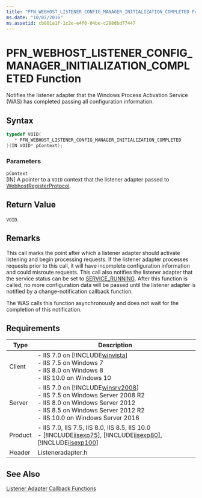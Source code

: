 ```yaml
---
title: "PFN_WEBHOST_LISTENER_CONFIG_MANAGER_INITIALIZATION_COMPLETED Function"
ms.date: "10/07/2016"
ms.assetid: cb801a1f-1c2e-e4f0-04be-c288dbd77447
---
```

# PFN_WEBHOST_LISTENER_CONFIG_MANAGER_INITIALIZATION_COMPLETED Function
Notifies the listener adapter that the Windows Process Activation Service (WAS) has completed passing all configuration information.  
  
## Syntax  
  
```cpp  
typedef VOID(  
   * PFN_WEBHOST_LISTENER_CONFIG_MANAGER_INITIALIZATION_COMPLETED  
)(IN VOID* pContext);  
```  
  
### Parameters  
 `pContext`  
 [IN] A pointer to a `VOID` context that the listener adapter passed to [WebhostRegisterProtocol](../../web-development-reference\native-code-api-reference/webhostregisterprotocol-function.md).  
  
## Return Value  
 `VOID`.  
  
## Remarks  
 This call marks the point after which a listener adapter should activate listening and begin processing requests. If the listener adapter processes requests prior to this call, it will have incomplete configuration information and could misroute requests. This call also notifies the listener adapter that the service status can be set to [SERVICE_RUNNING](https://go.microsoft.com/fwlink/?LinkId=63964). After this function is called, no more configuration data will be passed until the listener adapter is notified by a change-notification callback function.  
  
 The WAS calls this function asynchronously and does not wait for the completion of this notification.  
  
## Requirements  
  
|Type|Description|  
|----------|-----------------|  
|Client|-   IIS 7.0 on [!INCLUDE[winvista](../../wmi-provider/includes/winvista-md.md)]<br />-   IIS 7.5 on Windows 7<br />-   IIS 8.0 on Windows 8<br />-   IIS 10.0 on Windows 10|  
|Server|-   IIS 7.0 on [!INCLUDE[winsrv2008](../../wmi-provider/includes/winsrv2008-md.md)]<br />-   IIS 7.5 on Windows Server 2008 R2<br />-   IIS 8.0 on Windows Server 2012<br />-   IIS 8.5 on Windows Server 2012 R2<br />-   IIS 10.0 on Windows Server 2016|  
|Product|-   IIS 7.0, IIS 7.5, IIS 8.0, IIS 8.5, IIS 10.0<br />-   [!INCLUDE[iisexp75](../../web-development-reference/native-code-api-reference/includes/iisexp75-md.md)], [!INCLUDE[iisexp80](../../web-development-reference/native-code-api-reference/includes/iisexp80-md.md)], [!INCLUDE[iisexp100](../../web-development-reference/native-code-api-reference/includes/iisexp100-md.md)]|  
|Header|Listeneradapter.h|  
  
## See Also  
 [Listener Adapter Callback Functions](../../web-development-reference\native-code-api-reference/listener-adapter-callback-functions.md)